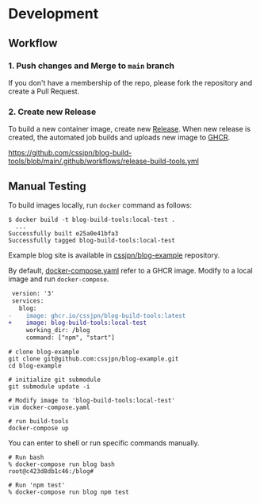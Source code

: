 # Development

## Workflow

### 1. Push changes and Merge to `main` branch

If you don't have a membership of the repo, please fork the repository and create a Pull Request.

### 2. Create new Release

To build a new container image, create new [Release](https://github.com/cssjpn/blog-build-tools/releases).
When new release is created, the automated job builds and uploads new image to [GHCR](https://github.com/orgs/cssjpn/packages/container/package/blog-build-tools).

https://github.com/cssjpn/blog-build-tools/blob/main/.github/workflows/release-build-tools.yml

## Manual Testing

To build images locally, run `docker` command as follows:

```shell
$ docker build -t blog-build-tools:local-test .
  ...
Successfully built e25a0e41bfa3
Successfully tagged blog-build-tools:local-test
```

Example blog site is available in [cssjpn/blog-example](https://github.com/cssjpn/blog-example) repository.

By default, [docker-compose.yaml](https://github.com/cssjpn/blog-example/blob/main/docker-compose.yaml) refer to a GHCR image.
Modify to a local image and run `docker-compose`.

```diff
 version: '3'
 services:
   blog:
-    image: ghcr.io/cssjpn/blog-build-tools:latest
+    image: blog-build-tools:local-test
     working_dir: /blog
     command: ["npm", "start"]
```

```shell
# clone blog-example
git clone git@github.com:cssjpn/blog-example.git
cd blog-example

# initialize git submodule
git submodule update -i

# Modify image to 'blog-build-tools:local-test'
vim docker-compose.yaml

# run build-tools
docker-compose up
```

You can enter to shell or run specific commands manually.

```shell
# Run bash
% docker-compose run blog bash
root@c423d8db1c46:/blog#

# Run 'npm test'
% docker-compose run blog npm test
```
